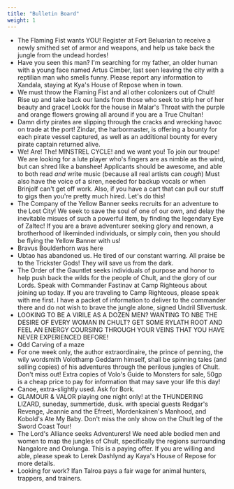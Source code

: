 ```yaml
---
title: "Bulletin Board"
weight: 1
---
```


- The Flaming Fist wants YOU! Register at Fort Beluarian to receive a newly smithed set of armor and weapons, and help us take back the jungle from the undead hordes!
- Have you seen this man? I'm searching for my father, an older human with a young face named Artus Cimber, last seen leaving the city with a reptilian man who smells funny. Please report any information to Xandala, staying at Kya's House of Repose when in town.
- We must throw the Flaming Fist and all other colonizers out of Chult! Rise up and take back our lands from those who seek to strip her of her beauty and grace! Lookk for the house in Malar's Throat with the purple and orange flowers growing all around if you are a True Chultan!
- Damn dirty pirates are slipping through the cracks and wrecking havoc on trade at the port! Zindar, the harbormaster, is offering a bounty for each pirate vessel captured, as well as an additional bounty for every pirate captain returned alive.
- We! Are! The! MINSTREL CYCLE! and we want you! To join our troupe! We are looking for a lute player who's fingers are as nimble as the wind, but can shred like a banshee! Applicants should be awesome, and able to both read *and* write music (because all real artists can *cough*) Must also have the voice of a siren, needed for backup vocals or when Brinjolf can't get off work. Also, if you have a cart that can pull our stuff to gigs then you're pretty much hired. Let's do this!
- The Company of the Yellow Banner seeks recruits for an adventure to the Lost City! We seek to save the soul of one of our own, and delay the inevitable misues of such a powerful item, by finding the legendary Eye of Zaltec! If you are a brave adventurer seeking glory and renown, a brotherhood of likeminded individuals, or simply coin, then you should be flying the Yellow Banner with us!
- Bravus Boulderhorn was here
- Ubtao has abandoned us. He tired of our constant warring. All praise be to the Trickster Gods! They will save us from the dark.
- The Order of the Gauntlet seeks individuals of purpose and honor to help push back the wilds for the people of Chult, and the glory of our Lords. Speak with Commander Fastinav at Camp Righteous about joining up today.    If you are traveling to Camp Righteous, please speak with me first. I have a packet of information to deliver to the commander there and do not wish to brave the jungle alone, signed Undril SIlvertusk.
- LOOKING TO BE A VIRILE AS A DOZEN MEN? WANTING TO NBE THE DESIRE OF EVERY WOMAN IN CHULT? GET SOME RYLATH ROOT AND FEEL AN ENERGY COURSING THROUGH YOUR VEINS THAT YOU HAVE NEVER EXPERIENCED BEFORE!
- Odd Carving of a maze
- For one week only, the author extraordinaire, the prince of penning, the wily wordsmith Volothamp Geddarm himself, shall be spinning tales (and selling copies) of his adventures through the perilous jungles of Chult. Don't miss out!  Extra copies of Volo's Guide to Monsters for sale, 50gp is a cheap price to pay for information that may save your life this day!
- Canoe, extra-slightly used. Ask for Bork.
- GLAMOUR & VALOR playing one night only! at the THUNDERING LIZARD, suneday, summertide, dusk. with special guests Redgar's Revenge, Jeannie and the Efreeti, Mordenkainen's Manhood, and Kobold's Ate My Baby. Don't miss the only show on the Chult leg of the Sword Coast Tour!
- The Lord's Alliance seeks Adventurers! We need able bodied men and women to map the jungles of Chult, specifically the regions surrounding Nangalore and Orolunga. This is a paying offer. If you are willing and able, please speak to Lerek Dashlynd ay Kaya's House of Repose for more details.
- Looking for work? Ifan Talroa pays a fair wage for animal hunters, trappers, and trainers. 
